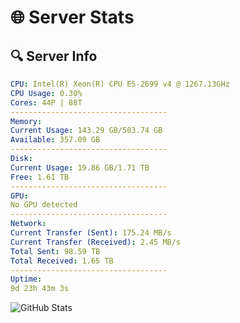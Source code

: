 # 🌐 Server Stats
## 🔍 Server Info
```yaml
CPU: Intel(R) Xeon(R) CPU E5-2699 v4 @ 1267.13GHz
CPU Usage: 0.30%
Cores: 44P | 88T
-----------------------------------
Memory:
Current Usage: 143.29 GB/503.74 GB
Available: 357.09 GB
-----------------------------------
Disk:
Current Usage: 19.86 GB/1.71 TB
Free: 1.61 TB
-----------------------------------
GPU:
No GPU detected
-----------------------------------
Network:
Current Transfer (Sent): 175.24 MB/s
Current Transfer (Received): 2.45 MB/s
Total Sent: 98.59 TB
Total Received: 1.65 TB
-----------------------------------
Uptime:
9d 23h 43m 3s
```
![GitHub Stats](https://img.shields.io/badge/Updated-2025-02-17_22:26:21-blue)